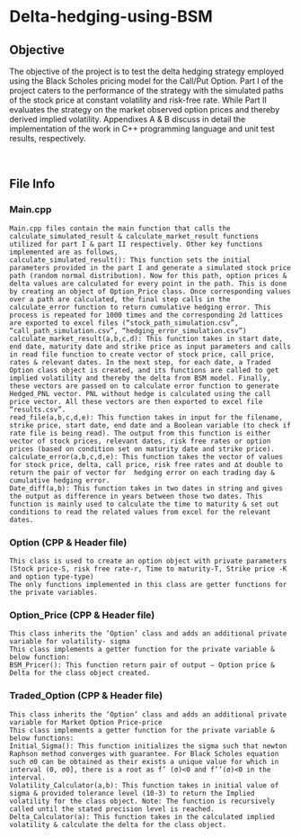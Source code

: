 # Delta-hedging-using-BSM

## Objective
The objective of the project is to test the delta hedging strategy employed using the Black Scholes pricing model for the Call/Put Option. 
Part I of the project caters to the performance of the strategy with the simulated paths of the stock price at constant volatility and risk-free rate. While Part II evaluates the strategy on the market observed option prices and thereby derived implied volatility.
Appendixes A & B discuss in detail the implementation of the work in C++ programming language and unit test results, respectively.

 
## File Info

### Main.cpp
	Main.cpp files contain the main function that calls the calculate_simulated_result & calculate_market_result functions utilized for part I & part II respectively. Other key functions implemented are as follows,
	calculate_simulated_result(): This function sets the initial parameters provided in the part I and generate a simulated stock price path (random normal distribution). Now for this path, option prices & delta values are calculated for every point in the path. This is done by creating an object of Option_Price class. Once corresponding values over a path are calculated, the final step calls in the calculate_error function to return cumulative hedging error. This process is repeated for 1000 times and the corresponding 2d lattices are exported to excel files (“stock_path_simulation.csv”, “call_path_simulation.csv”, “hedging_error_simulation.csv”)
	calculate_market_result(a,b,c,d): This function takes in start date, end date, maturity date and strike price as input parameters and calls in read file function to create vector of stock price, call price, rates & relevant dates. In the next step, for each date, a Traded Option class object is created, and its functions are called to get implied volatility and thereby the delta from BSM model. Finally, these vectors are passed on to calculate error function to generate Hedged_PNL vector. PNL without hedge is calculated using the call price vector. All these vectors are then exported to excel file “results.csv”.
	read_file(a,b,c,d,e): This function takes in input for the filename, strike price, start date, end date and a Boolean variable (to check if rate file is being read). The output from this function is either vector of stock prices, relevant dates, risk free rates or option prices (based on condition set on maturity date and strike price).
	calculate_error(a,b,c,d,e): This function takes the vector of values for stock price, delta, call price, risk free rates and ∆t double to return the pair of vector for  hedging error on each trading day & cumulative hedging error.
	Date_diff(a,b): This function takes in two dates in string and gives the output as difference in years between those two dates. This function is mainly used to calculate the time to maturity & set out conditions to read the related values from excel for the relevant dates.

### Option (CPP & Header file)
	This class is used to create an option object with private parameters (Stock price-S, risk free rate-r, Time to maturity-T, Strike price -K and option type-type)
	The only functions implemented in this class are getter functions for the private variables.


### Option_Price (CPP & Header file)
	This class inherits the ‘Option’ class and adds an additional private variable for volatility- sigma
	This class implements a getter function for the private variable & below function:
	BSM_Pricer(): This function return pair of output – Option price & Delta for the class object created.
 

### Traded_Option (CPP & Header file)
	This class inherits the ‘Option’ class and adds an additional private variable for Market Option Price-price
	This class implements a getter function for the private variable & below functions:
	Initial_Sigma(): This function initializes the sigma such that newton Raphson method converges with guarantee. For Black Scholes equation such σ0 can be obtained as their exists a unique value for which in interval (0, σ0], there is a root as f’ (σ)<0 and f’’(σ)<0 in the interval.
	Volatility_Calculator(a,b): This function takes in initial value of sigma & provided tolerance level (10-3) to return the Implied volatility for the class object. Note: The function is recursively called until the stated precision level is reached.
	Delta_Calculator(a): This function takes in the calculated implied volatility & calculate the delta for the class object.
